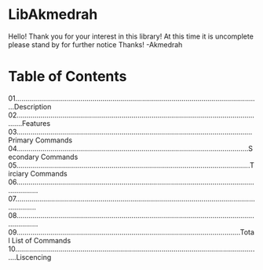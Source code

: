 # LibAkmedrah
Hello! Thank you for your interest in this library! At this time it is uncomplete please stand by for further notice Thanks! -Akmedrah
# Table of Contents
01............................................................................................................................Description
02...............................................................................................................................Features
03.......................................................................................................................Primary Commands
04.....................................................................................................................Secondary Commands
05......................................................................................................................Tirciary Commands
06.......................................................................................................................................
07.......................................................................................................................................
08.......................................................................................................................................
09.................................................................................................................Total List of Commands
10.............................................................................................................................Liscencing
